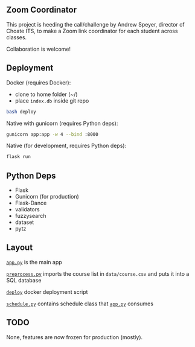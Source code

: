 ## Zoom Coordinator

This project is heeding the call/challenge by Andrew Speyer, director of Choate ITS, to make a Zoom link coordinator for each student across classes.

Collaboration is welcome!

## Deployment
Docker (requires Docker):
- clone to home folder (~/)
- place `index.db` inside git repo
```bash
bash deploy
```

Native with gunicorn (requires Python deps):
```bash
gunicorn app:app -w 4 --bind :8000
```


Native (for development, requires Python deps):
```bash
flask run
```

## Python Deps
- Flask
- Gunicorn (for production)
- Flask-Dance
- validators
- fuzzysearch
- dataset
- pytz


## Layout
[`app.py`](/app.py) is the main app

[`preprocess.py`](/preprocess.py) imports the course list in `data/course.csv` and puts it into a SQL database

[`deploy`](/preprocess.py) docker deployment script

[`schedule.py`](/preprocess.py) contains schedule class that [`app.py`](/app.py) consumes


## TODO
None, features are now frozen for production (mostly).
